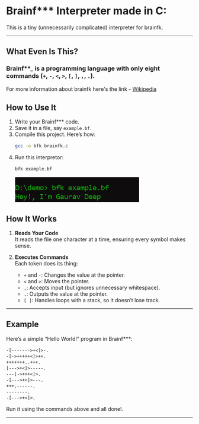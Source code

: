 # Brainf\*\*\* Interpreter made in C:

This is a tiny (unnecessarily complicated) interpreter for brainfk.

---

## What Even Is This?

### Brainf\*\*\_ is a programming language with only eight commands (`+`, `-`, `<`, `>`, `[`, `]`, `,`, `.`).

For more information about brainfk here's the link - [Wikipedia](https://en.wikipedia.org/wiki/Brainfuck)

## How to Use It

1. Write your Brainf\*\*\* code.
2. Save it in a file, say `example.bf`.
3. Compile this project. Here’s how:
   ```bash
   gcc -o bfk brainfk.c
   ```
4. Run this interpretor:
   ```bash
   bfk example.bf
   ```
   ![bfk](image/image.png)

## How It Works

1. **Reads Your Code**  
   It reads the file one character at a time, ensuring every symbol makes sense.

2. **Executes Commands**  
   Each token does its thing:
   - `+` and `-`: Changes the value at the pointer.
   - `<` and `>`: Moves the pointer.
   - `,`: Accepts input (but ignores unnecessary whitespace).
   - `.`: Outputs the value at the pointer.
   - `[ ]`: Handles loops with a stack, so it doesn’t lose track.

---

## Example

Here’s a simple “Hello World!” program in Brainf\*\*\*:

```bf
-[------->+<]>-.
-[->+++++<]>++.
+++++++..+++.
[--->+<]>-----.
---[->+++<]>.
-[--->+<]>---.
+++.------.
--------.
-[--->+<]>.
```

Run it using the commands above and all done!.

---
